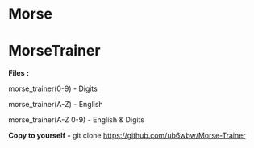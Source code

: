 # Morse
# MorseTrainer

**Files**
**:**

  morse_trainer(0-9) - Digits
  
  morse_trainer(A-Z) - English
  
  morse_trainer(A-Z 0-9) - English & Digits

  

**Copy to yourself**
**-**
git clone https://github.com/ub6wbw/Morse-Trainer
